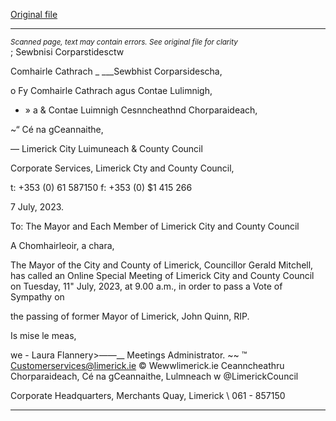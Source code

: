 [Original file](https://www.limerick.ie/sites/default/files/media/documents/2023-07/Agenda-Special-Meeting-of-Limerick-City-and-County-Council-11th-July-2023.pdf)

---
*<small>Scanned page, text may contain errors. See original file for clarity</small>*  
; Sewbnisi Corparstidesctw

Comhairle Cathrach _ ___Sewbhist Corparsidescha,

o Fy Comhairle Cathrach agus Contae Lulimnigh,

- » a & Contae Luimnigh Cesnncheathnd Chorparaideach,

~“ Cé na gCeannaithe,

— Limerick City Luimuneach
& County Council

Corporate Services,
Limerick Cty and County Council,

t: +353 (0) 61 587150
f: +353 (0) $1 415 266

7 July, 2023.

To: The Mayor and Each Member of Limerick City and County Council

A Chomhairleoir, a chara,

The Mayor of the City and County of Limerick, Councillor Gerald Mitchell, has
called an Online Special Meeting of Limerick City and County Council on
Tuesday, 11" July, 2023, at 9.00 a.m., in order to pass a Vote of Sympathy on

the passing of former Mayor of Limerick, John Quinn, RIP.

Is mise le meas,

we -
Laura Flannery>——__
Meetings Administrator. ~~
™ Customerservices@limerick.ie
© Wewwlimerick.ie
Ceanncheathru Chorparaideach, Cé na gCeannaithe, Lulmneach w @LimerickCouncil

Corporate Headquarters, Merchants Quay, Limerick \ 061 - 857150


---
